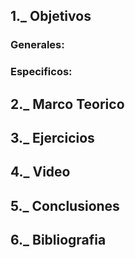 ## 1._ Objetivos

### Generales: 

### Especificos: 

## 2._ Marco Teorico

## 3._ Ejercicios

## 4._ Video 

## 5._ Conclusiones

## 6._ Bibliografia 
